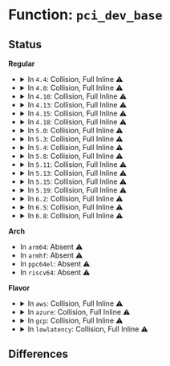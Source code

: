 # Function: <code>pci_dev_base</code>

## Status
<b>Regular</b>
<ul>
<li>
<details>
<summary>In <code>4.4</code>: Collision, Full Inline ⚠️</summary>

**Collision:** Static-Static Collision

**Inline:** Full

**Transformation:** False

**Instances:**

```
In arch/x86/pci/mmconfig_64.c (ffffffff816f66a6)
Location: arch/x86/pci/mmconfig_64.c:18
Inline: True
Inline callers:
  - arch/x86/pci/mmconfig_64.c:pci_mmcfg_read
  - arch/x86/pci/mmconfig_64.c:pci_mmcfg_write
```
```
In arch/x86/pci/numachip.c (ffffffff816fa27e)
Location: arch/x86/pci/numachip.c:21
Inline: True
Inline callers:
  - arch/x86/pci/numachip.c:pci_mmcfg_read_numachip
  - arch/x86/pci/numachip.c:pci_mmcfg_write_numachip
```
</details>
</li>
<li>
<details>
<summary>In <code>4.8</code>: Collision, Full Inline ⚠️</summary>

**Collision:** Static-Static Collision

**Inline:** Full

**Transformation:** False

**Instances:**

```
In arch/x86/pci/mmconfig_64.c (ffffffff8175b418)
Location: arch/x86/pci/mmconfig_64.c:18
Inline: True
Inline callers:
  - arch/x86/pci/mmconfig_64.c:pci_mmcfg_write
  - arch/x86/pci/mmconfig_64.c:pci_mmcfg_read
```
```
In arch/x86/pci/numachip.c (ffffffff8175f100)
Location: arch/x86/pci/numachip.c:21
Inline: True
Inline callers:
  - arch/x86/pci/numachip.c:pci_mmcfg_write_numachip
  - arch/x86/pci/numachip.c:pci_mmcfg_read_numachip
```
</details>
</li>
<li>
<details>
<summary>In <code>4.10</code>: Collision, Full Inline ⚠️</summary>

**Collision:** Static-Static Collision

**Inline:** Full

**Transformation:** False

**Instances:**

```
In arch/x86/pci/mmconfig_64.c (ffffffff81787988)
Location: arch/x86/pci/mmconfig_64.c:18
Inline: True
Inline callers:
  - arch/x86/pci/mmconfig_64.c:pci_mmcfg_write
  - arch/x86/pci/mmconfig_64.c:pci_mmcfg_read
```
```
In arch/x86/pci/numachip.c (ffffffff8178b630)
Location: arch/x86/pci/numachip.c:21
Inline: True
Inline callers:
  - arch/x86/pci/numachip.c:pci_mmcfg_write_numachip
  - arch/x86/pci/numachip.c:pci_mmcfg_read_numachip
```
</details>
</li>
<li>
<details>
<summary>In <code>4.13</code>: Collision, Full Inline ⚠️</summary>

**Collision:** Static-Static Collision

**Inline:** Full

**Transformation:** False

**Instances:**

```
In arch/x86/pci/mmconfig_64.c (ffffffff817a6ab8)
Location: arch/x86/pci/mmconfig_64.c:18
Inline: True
Inline callers:
  - arch/x86/pci/mmconfig_64.c:pci_mmcfg_write
  - arch/x86/pci/mmconfig_64.c:pci_mmcfg_read
```
```
In arch/x86/pci/numachip.c (ffffffff817aa5c0)
Location: arch/x86/pci/numachip.c:21
Inline: True
Inline callers:
  - arch/x86/pci/numachip.c:pci_mmcfg_write_numachip
  - arch/x86/pci/numachip.c:pci_mmcfg_read_numachip
```
</details>
</li>
<li>
<details>
<summary>In <code>4.15</code>: Collision, Full Inline ⚠️</summary>

**Collision:** Static-Static Collision

**Inline:** Full

**Transformation:** False

**Instances:**

```
In arch/x86/pci/mmconfig_64.c (ffffffff8181dd18)
Location: arch/x86/pci/mmconfig_64.c:19
Inline: True
Inline callers:
  - arch/x86/pci/mmconfig_64.c:pci_mmcfg_write
  - arch/x86/pci/mmconfig_64.c:pci_mmcfg_read
```
```
In arch/x86/pci/numachip.c (ffffffff81821a90)
Location: arch/x86/pci/numachip.c:21
Inline: True
Inline callers:
  - arch/x86/pci/numachip.c:pci_mmcfg_write_numachip
  - arch/x86/pci/numachip.c:pci_mmcfg_read_numachip
```
</details>
</li>
<li>
<details>
<summary>In <code>4.18</code>: Collision, Full Inline ⚠️</summary>

**Collision:** Static-Static Collision

**Inline:** Full

**Transformation:** False

**Instances:**

```
In arch/x86/pci/mmconfig_64.c (ffffffff81867f68)
Location: arch/x86/pci/mmconfig_64.c:19
Inline: True
Inline callers:
  - arch/x86/pci/mmconfig_64.c:pci_mmcfg_write
  - arch/x86/pci/mmconfig_64.c:pci_mmcfg_read
```
```
In arch/x86/pci/numachip.c (ffffffff8186bd40)
Location: arch/x86/pci/numachip.c:21
Inline: True
Inline callers:
  - arch/x86/pci/numachip.c:pci_mmcfg_write_numachip
  - arch/x86/pci/numachip.c:pci_mmcfg_read_numachip
```
</details>
</li>
<li>
<details>
<summary>In <code>5.0</code>: Collision, Full Inline ⚠️</summary>

**Collision:** Static-Static Collision

**Inline:** Full

**Transformation:** False

**Instances:**

```
In arch/x86/pci/mmconfig_64.c (ffffffff81887fe8)
Location: arch/x86/pci/mmconfig_64.c:19
Inline: True
Inline callers:
  - arch/x86/pci/mmconfig_64.c:pci_mmcfg_write
  - arch/x86/pci/mmconfig_64.c:pci_mmcfg_read
```
```
In arch/x86/pci/numachip.c (ffffffff8188be20)
Location: arch/x86/pci/numachip.c:21
Inline: True
Inline callers:
  - arch/x86/pci/numachip.c:pci_mmcfg_write_numachip
  - arch/x86/pci/numachip.c:pci_mmcfg_read_numachip
```
</details>
</li>
<li>
<details>
<summary>In <code>5.3</code>: Collision, Full Inline ⚠️</summary>

**Collision:** Static-Static Collision

**Inline:** Full

**Transformation:** False

**Instances:**

```
In arch/x86/pci/mmconfig_64.c (ffffffff818d290f)
Location: arch/x86/pci/mmconfig_64.c:19
Inline: True
Inline callers:
  - arch/x86/pci/mmconfig_64.c:pci_mmcfg_write
  - arch/x86/pci/mmconfig_64.c:pci_mmcfg_read
```
```
In arch/x86/pci/numachip.c (ffffffff818d67a3)
Location: arch/x86/pci/numachip.c:21
Inline: True
Inline callers:
  - arch/x86/pci/numachip.c:pci_mmcfg_write_numachip
  - arch/x86/pci/numachip.c:pci_mmcfg_read_numachip
```
</details>
</li>
<li>
<details>
<summary>In <code>5.4</code>: Collision, Full Inline ⚠️</summary>

**Collision:** Static-Static Collision

**Inline:** Full

**Transformation:** False

**Instances:**

```
In arch/x86/pci/mmconfig_64.c (ffffffff81904cbf)
Location: arch/x86/pci/mmconfig_64.c:19
Inline: True
Inline callers:
  - arch/x86/pci/mmconfig_64.c:pci_mmcfg_write
  - arch/x86/pci/mmconfig_64.c:pci_mmcfg_read
```
```
In arch/x86/pci/numachip.c (ffffffff81908b23)
Location: arch/x86/pci/numachip.c:21
Inline: True
Inline callers:
  - arch/x86/pci/numachip.c:pci_mmcfg_write_numachip
  - arch/x86/pci/numachip.c:pci_mmcfg_read_numachip
```
</details>
</li>
<li>
<details>
<summary>In <code>5.8</code>: Collision, Full Inline ⚠️</summary>

**Collision:** Static-Static Collision

**Inline:** Full

**Transformation:** False

**Instances:**

```
In arch/x86/pci/mmconfig_64.c (ffffffff81bb527f)
Location: arch/x86/pci/mmconfig_64.c:19
Inline: True
Inline callers:
  - arch/x86/pci/mmconfig_64.c:pci_mmcfg_write
  - arch/x86/pci/mmconfig_64.c:pci_mmcfg_read
```
```
In arch/x86/pci/numachip.c (ffffffff81bb9473)
Location: arch/x86/pci/numachip.c:18
Inline: True
Inline callers:
  - arch/x86/pci/numachip.c:pci_mmcfg_write_numachip
  - arch/x86/pci/numachip.c:pci_mmcfg_read_numachip
```
</details>
</li>
<li>
<details>
<summary>In <code>5.11</code>: Collision, Full Inline ⚠️</summary>

**Collision:** Static-Static Collision

**Inline:** Full

**Transformation:** False

**Instances:**

```
In arch/x86/pci/mmconfig_64.c (ffffffff81bca47f)
Location: arch/x86/pci/mmconfig_64.c:19
Inline: True
Inline callers:
  - arch/x86/pci/mmconfig_64.c:pci_mmcfg_write
  - arch/x86/pci/mmconfig_64.c:pci_mmcfg_read
```
```
In arch/x86/pci/numachip.c (ffffffff81bcdd53)
Location: arch/x86/pci/numachip.c:18
Inline: True
Inline callers:
  - arch/x86/pci/numachip.c:pci_mmcfg_write_numachip
  - arch/x86/pci/numachip.c:pci_mmcfg_read_numachip
```
</details>
</li>
<li>
<details>
<summary>In <code>5.13</code>: Collision, Full Inline ⚠️</summary>

**Collision:** Static-Static Collision

**Inline:** Full

**Transformation:** False

**Instances:**

```
In arch/x86/pci/mmconfig_64.c (ffffffff81bbddc8)
Location: arch/x86/pci/mmconfig_64.c:19
Inline: True
Inline callers:
  - arch/x86/pci/mmconfig_64.c:pci_mmcfg_write
  - arch/x86/pci/mmconfig_64.c:pci_mmcfg_read
```
```
In arch/x86/pci/numachip.c (ffffffff81bc170c)
Location: arch/x86/pci/numachip.c:18
Inline: True
Inline callers:
  - arch/x86/pci/numachip.c:pci_mmcfg_write_numachip
  - arch/x86/pci/numachip.c:pci_mmcfg_read_numachip
```
</details>
</li>
<li>
<details>
<summary>In <code>5.15</code>: Collision, Full Inline ⚠️</summary>

**Collision:** Static-Static Collision

**Inline:** Full

**Transformation:** False

**Instances:**

```
In arch/x86/pci/mmconfig_64.c (ffffffff81c8dd08)
Location: arch/x86/pci/mmconfig_64.c:19
Inline: True
Inline callers:
  - arch/x86/pci/mmconfig_64.c:pci_mmcfg_write
  - arch/x86/pci/mmconfig_64.c:pci_mmcfg_read
```
```
In arch/x86/pci/numachip.c (ffffffff81c91cdc)
Location: arch/x86/pci/numachip.c:19
Inline: True
Inline callers:
  - arch/x86/pci/numachip.c:pci_mmcfg_write_numachip
  - arch/x86/pci/numachip.c:pci_mmcfg_read_numachip
```
</details>
</li>
<li>
<details>
<summary>In <code>5.19</code>: Collision, Full Inline ⚠️</summary>

**Collision:** Static-Static Collision

**Inline:** Full

**Transformation:** False

**Instances:**

```
In arch/x86/pci/mmconfig_64.c (ffffffff81e3cc98)
Location: arch/x86/pci/mmconfig_64.c:19
Inline: True
Inline callers:
  - arch/x86/pci/mmconfig_64.c:pci_mmcfg_write
  - arch/x86/pci/mmconfig_64.c:pci_mmcfg_read
```
```
In arch/x86/pci/numachip.c (ffffffff81e411e0)
Location: arch/x86/pci/numachip.c:19
Inline: True
Inline callers:
  - arch/x86/pci/numachip.c:pci_mmcfg_write_numachip
  - arch/x86/pci/numachip.c:pci_mmcfg_read_numachip
```
</details>
</li>
<li>
<details>
<summary>In <code>6.2</code>: Collision, Full Inline ⚠️</summary>

**Collision:** Static-Static Collision

**Inline:** Full

**Transformation:** False

**Instances:**

```
In arch/x86/pci/mmconfig_64.c (ffffffff82015f68)
Location: arch/x86/pci/mmconfig_64.c:19
Inline: True
Inline callers:
  - arch/x86/pci/mmconfig_64.c:pci_mmcfg_write
  - arch/x86/pci/mmconfig_64.c:pci_mmcfg_read
```
```
In arch/x86/pci/numachip.c (ffffffff8201b760)
Location: arch/x86/pci/numachip.c:19
Inline: True
Inline callers:
  - arch/x86/pci/numachip.c:pci_mmcfg_write_numachip
  - arch/x86/pci/numachip.c:pci_mmcfg_read_numachip
```
</details>
</li>
<li>
<details>
<summary>In <code>6.5</code>: Collision, Full Inline ⚠️</summary>

**Collision:** Static-Static Collision

**Inline:** Full

**Transformation:** False

**Instances:**

```
In arch/x86/pci/mmconfig_64.c (ffffffff82096348)
Location: arch/x86/pci/mmconfig_64.c:19
Inline: True
Inline callers:
  - arch/x86/pci/mmconfig_64.c:pci_mmcfg_write
  - arch/x86/pci/mmconfig_64.c:pci_mmcfg_read
```
```
In arch/x86/pci/numachip.c (ffffffff8209bdd0)
Location: arch/x86/pci/numachip.c:19
Inline: True
Inline callers:
  - arch/x86/pci/numachip.c:pci_mmcfg_write_numachip
  - arch/x86/pci/numachip.c:pci_mmcfg_read_numachip
```
</details>
</li>
<li>
<details>
<summary>In <code>6.8</code>: Collision, Full Inline ⚠️</summary>

**Collision:** Static-Static Collision

**Inline:** Full

**Transformation:** False

**Instances:**

```
In arch/x86/pci/mmconfig_64.c (ffffffff8216d858)
Location: arch/x86/pci/mmconfig_64.c:19
Inline: True
Inline callers:
  - arch/x86/pci/mmconfig_64.c:pci_mmcfg_write
  - arch/x86/pci/mmconfig_64.c:pci_mmcfg_read
```
```
In arch/x86/pci/numachip.c (ffffffff82173580)
Location: arch/x86/pci/numachip.c:19
Inline: True
Inline callers:
  - arch/x86/pci/numachip.c:pci_mmcfg_write_numachip
  - arch/x86/pci/numachip.c:pci_mmcfg_read_numachip
```
</details>
</li>
</ul>
<b>Arch</b>
<ul>
<li>
In <code>arm64</code>: Absent ⚠️
</li>
<li>
In <code>armhf</code>: Absent ⚠️
</li>
<li>
In <code>ppc64el</code>: Absent ⚠️
</li>
<li>
In <code>riscv64</code>: Absent ⚠️
</li>
</ul>
<b>Flavor</b>
<ul>
<li>
<details>
<summary>In <code>aws</code>: Collision, Full Inline ⚠️</summary>

**Collision:** Static-Static Collision

**Inline:** Full

**Transformation:** False

**Instances:**

```
In arch/x86/pci/mmconfig_64.c (ffffffff818a40ef)
Location: arch/x86/pci/mmconfig_64.c:19
Inline: True
Inline callers:
  - arch/x86/pci/mmconfig_64.c:pci_mmcfg_write
  - arch/x86/pci/mmconfig_64.c:pci_mmcfg_read
```
```
In arch/x86/pci/numachip.c (ffffffff818a7ee3)
Location: arch/x86/pci/numachip.c:21
Inline: True
Inline callers:
  - arch/x86/pci/numachip.c:pci_mmcfg_write_numachip
  - arch/x86/pci/numachip.c:pci_mmcfg_read_numachip
```
</details>
</li>
<li>
<details>
<summary>In <code>azure</code>: Collision, Full Inline ⚠️</summary>

**Collision:** Static-Static Collision

**Inline:** Full

**Transformation:** False

**Instances:**

```
In arch/x86/pci/mmconfig_64.c (ffffffff8185f85f)
Location: arch/x86/pci/mmconfig_64.c:19
Inline: True
Inline callers:
  - arch/x86/pci/mmconfig_64.c:pci_mmcfg_write
  - arch/x86/pci/mmconfig_64.c:pci_mmcfg_read
```
```
In arch/x86/pci/numachip.c (ffffffff81862a03)
Location: arch/x86/pci/numachip.c:21
Inline: True
Inline callers:
  - arch/x86/pci/numachip.c:pci_mmcfg_write_numachip
  - arch/x86/pci/numachip.c:pci_mmcfg_read_numachip
```
</details>
</li>
<li>
<details>
<summary>In <code>gcp</code>: Collision, Full Inline ⚠️</summary>

**Collision:** Static-Static Collision

**Inline:** Full

**Transformation:** False

**Instances:**

```
In arch/x86/pci/mmconfig_64.c (ffffffff818f56df)
Location: arch/x86/pci/mmconfig_64.c:19
Inline: True
Inline callers:
  - arch/x86/pci/mmconfig_64.c:pci_mmcfg_write
  - arch/x86/pci/mmconfig_64.c:pci_mmcfg_read
```
```
In arch/x86/pci/numachip.c (ffffffff818f9543)
Location: arch/x86/pci/numachip.c:21
Inline: True
Inline callers:
  - arch/x86/pci/numachip.c:pci_mmcfg_write_numachip
  - arch/x86/pci/numachip.c:pci_mmcfg_read_numachip
```
</details>
</li>
<li>
<details>
<summary>In <code>lowlatency</code>: Collision, Full Inline ⚠️</summary>

**Collision:** Static-Static Collision

**Inline:** Full

**Transformation:** False

**Instances:**

```
In arch/x86/pci/mmconfig_64.c (ffffffff819167bf)
Location: arch/x86/pci/mmconfig_64.c:19
Inline: True
Inline callers:
  - arch/x86/pci/mmconfig_64.c:pci_mmcfg_write
  - arch/x86/pci/mmconfig_64.c:pci_mmcfg_read
```
```
In arch/x86/pci/numachip.c (ffffffff8191a67b)
Location: arch/x86/pci/numachip.c:21
Inline: True
Inline callers:
  - arch/x86/pci/numachip.c:pci_mmcfg_write_numachip
  - arch/x86/pci/numachip.c:pci_mmcfg_read_numachip
```
</details>
</li>
</ul>

## Differences

